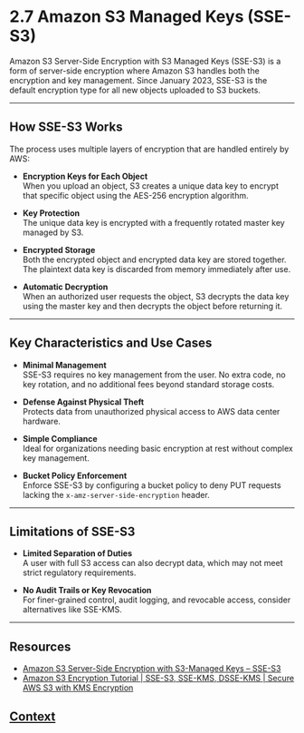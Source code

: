 # 2.7 Amazon S3 Managed Keys (SSE-S3)

Amazon S3 Server-Side Encryption with S3 Managed Keys (SSE-S3) is a form of server-side encryption where Amazon S3 handles both the encryption and key management. Since January 2023, SSE-S3 is the default encryption type for all new objects uploaded to S3 buckets.

---

## How SSE-S3 Works

The process uses multiple layers of encryption that are handled entirely by AWS:

- **Encryption Keys for Each Object**  
  When you upload an object, S3 creates a unique data key to encrypt that specific object using the AES-256 encryption algorithm.

- **Key Protection**  
  The unique data key is encrypted with a frequently rotated master key managed by S3.

- **Encrypted Storage**  
  Both the encrypted object and encrypted data key are stored together. The plaintext data key is discarded from memory immediately after use.

- **Automatic Decryption**  
  When an authorized user requests the object, S3 decrypts the data key using the master key and then decrypts the object before returning it.

---

## Key Characteristics and Use Cases

- **Minimal Management**  
  SSE-S3 requires no key management from the user. No extra code, no key rotation, and no additional fees beyond standard storage costs.

- **Defense Against Physical Theft**  
  Protects data from unauthorized physical access to AWS data center hardware.

- **Simple Compliance**  
  Ideal for organizations needing basic encryption at rest without complex key management.

- **Bucket Policy Enforcement**  
  Enforce SSE-S3 by configuring a bucket policy to deny PUT requests lacking the `x-amz-server-side-encryption` header.

---

## Limitations of SSE-S3

- **Limited Separation of Duties**  
  A user with full S3 access can also decrypt data, which may not meet strict regulatory requirements.

- **No Audit Trails or Key Revocation**  
  For finer-grained control, audit logging, and revocable access, consider alternatives like SSE-KMS.

---

## Resources

- [Amazon S3 Server-Side Encryption with S3-Managed Keys – SSE-S3](https://www.youtube.com/watch?v=cQSaDIzBpWc)  
- [Amazon S3 Encryption Tutorial | SSE-S3, SSE-KMS, DSSE-KMS | Secure AWS S3 with KMS Encryption](https://www.youtube.com/watch?v=k9jTWDXIH38)

  
## [Context](./../context.md)
